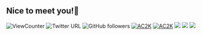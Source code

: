   ## Nice to meet you!👋
  
  ![ViewCounter](https://komarev.com/ghpvc/?username=AC2K)
  ![Twitter URL](https://img.shields.io/twitter/url?url=https%3A%2F%2Ftwitter.com%2Fac2000_cp&style=flat&logo=twitter&label=ac2000_cp)
  ![GitHub followers](https://img.shields.io/github/followers/AC2-K?label=Follow&style=flat&logo=GitHub)
  [![AC2K](https://img.shields.io/endpoint?url=https%3A%2F%2Fatcoder-badges.now.sh%2Fapi%2Fatcoder%2Fjson%2FAC2K)](https://atcoder.jp/users/AC2K)
  [![AC2K](https://img.shields.io/endpoint?url=https%3A%2F%2Fatcoder-badges.now.sh%2Fapi%2Fcodeforces%2Fjson%2FAC2K)](https://codeforces.com/profile/AC2K)
  ![](http://github-profile-summary-cards.vercel.app/api/cards/profile-details?username=AC2-K&theme=solarized)
  ![](http://github-profile-summary-cards.vercel.app/api/cards/stats?username=AC2-K&theme=solarized)
  ![](http://github-profile-summary-cards.vercel.app/api/cards/productive-time?username=AC2-K&theme=solarized)

